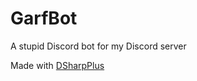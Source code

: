 # GarfBot

A stupid Discord bot for my Discord server

Made with [DSharpPlus](https://github.com/DSharpPlus/DSharpPlus)
